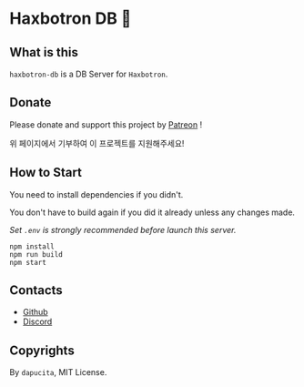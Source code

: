 # Haxbotron DB 🤖
## What is this
`haxbotron-db` is a DB Server for `Haxbotron`.

## Donate
Please donate and support this project by [Patreon](https://www.patreon.com/dapucita) !

위 페이지에서 기부하여 이 프로젝트를 지원해주세요!

## How to Start
You need to install dependencies if you didn't.

You don't have to build again if you did it already unless any changes made.

_Set `.env` is strongly recommended before launch this server._

```
npm install
npm run build
npm start
```

## Contacts
- [Github](https://github.com/dapucita/haxbotron)
- [Discord](https://discord.gg/qfg45B2)

## Copyrights
By `dapucita`, MIT License.
